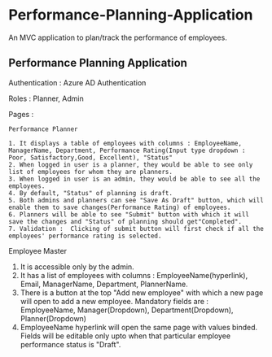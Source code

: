 # Performance-Planning-Application

An MVC application to plan/track the performance of employees.


<h2>Performance Planning Application</h2>

Authentication : Azure AD Authentication

Roles : Planner, Admin

Pages :

    Performance Planner

    1. It displays a table of employees with columns : EmployeeName, ManagerName, Department, Performance Rating(Input type dropdown : Poor, Satisfactory,Good, Excellent), "Status"
    2. When logged in user is a planner, they would be able to see only list of employees for whom they are planners.
    3. When logged in user is an admin, they would be able to see all the employees.
    4. By default, "Status" of planning is draft.
    5. Both admins and planners can see "Save As Draft" button, which will enable them to save changes(Performance Rating) of employees.
    6. Planners will be able to see "Submit" button with which it will save the changes and "Status" of planning should get"Completed".
    7. Validation :  Clicking of submit button will first check if all the employees' performance rating is selected.



   Employee Master

  1. It is accessible only by the admin.
  2. It has a list of employees with columns : EmployeeName(hyperlink), Email, ManagerName, Department, PlannerName.
  3. There is a button at the top "Add new employee" with which a new page will open to add a new employee. Mandatory fields are : EmployeeName, Manager(Dropdown), Department(Dropdown),    Planner(Dropdown)
  4. EmployeeName hyperlink will open the same page with values binded. Fields will be editable only upto when that particular employee performance status is "Draft".

